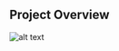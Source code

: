 
## Project Overview

![alt text](https://www.daulathussain.com/wp-content/uploads/2023/08/erc20-token-selling-dapp-ico-project.jpg)

